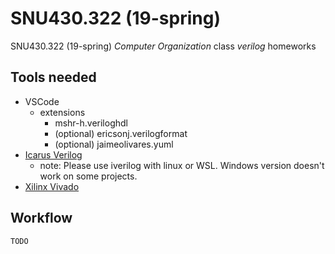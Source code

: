# SNU430.322 (19-spring)

SNU430.322 (19-spring) _Computer Organization_ class _verilog_ homeworks

## Tools needed

- VSCode
  - extensions 
    - mshr-h.veriloghdl
    - (optional) ericsonj.verilogformat
    - (optional) jaimeolivares.yuml
- [Icarus Verilog](http://iverilog.icarus.com/)
  - note: Please use iverilog with linux or WSL. Windows version doesn't work on some projects.
- [Xilinx Vivado](https://www.xilinx.com/products/design-tools/vivado.html)

## Workflow

`TODO`
